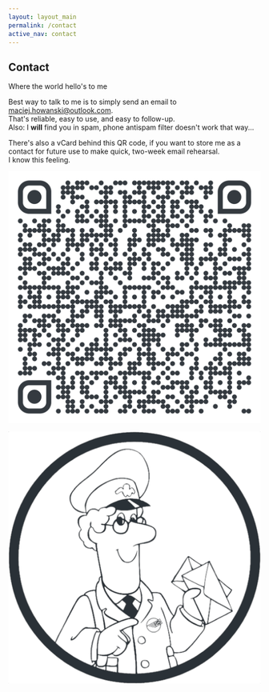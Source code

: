 ```yaml
---
layout: layout_main
permalink: /contact
active_nav: contact
---
```


<section>
  <div class="container">
    <div class="row mt-5">
      <div class="col-lg-6">
        <h2 class="heading">Contact</h2>
        <p class="lead">Where the world hello's to me</p>
        <p>
          Best way to talk to me is to simply send an email to 
          <a class="text-info" href="mailto:maciej.howanski@outlook.com?subject=Absolutely%20not%20an%20nigerian%20scam&body=Hi, Matt!">maciej.howanski@outlook.com</a>.
          <br>That's reliable, easy to use, and easy to follow-up.
          <br>Also: I <b>will</b> find you in spam, phone antispam filter doesn't work that way...
        </p>
        <p>
          There's also a vCard behind this QR code, if you want to store me as a contact for future use to make quick, two-week email rehearsal.
          <br>I know this feeling.
        </p>
        <p class="col-lg-6">
        <a href="/assets/files/howanski.vCard">
          <img src="/assets/images/qr-code.svg" alt="qr code" class="img-fluid">
        </a>
        </p>
      </div>
      <div class="col-lg-5 mx-auto">
        <p><img src="/assets/images/postman_pat_512.png" alt="Postman Pat, ready to work" class="img-fluid rounded-circle"></p>
      </div>
    </div>
  </div>
</section>
